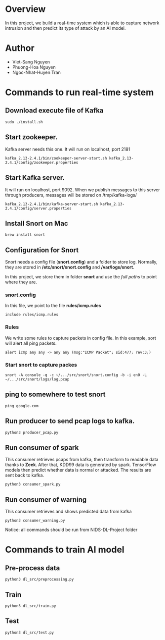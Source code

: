 # Overview
In this project, we build a real-time system which is able to capture network intrusion and then predict its type of attack by an AI model.

# Author
- Viet-Sang Nguyen
- Phuong-Hoa Nguyen
- Ngoc-Nhat-Huyen Tran

# Commands to run real-time system

## Download execute file of Kafka
```
sudo ./install.sh
```

## Start zookeeper. 
Kafka server needs this one. It will run on localhost, port 2181
```
kafka_2.13-2.4.1/bin/zookeeper-server-start.sh kafka_2.13-2.4.1/config/zookeeper.properties
```

## Start Kafka server. 
It will run on localhost, port 9092. When we publish messages to this server through producers, messages will be stored on /tmp/kafka-logs/
```
kafka_2.13-2.4.1/bin/kafka-server-start.sh kafka_2.13-2.4.1/config/server.properties
```

<!-- Start tcpdump. This will write a pcap file every 30 seconds to folder data/raw_pcap. Names of pcap files are the timestamps of the moment writing files.
```
tcpdump -i en0 -w data/raw_pcap/%s.pcap -G 30
```
 -->
<!-- Convert data from pcap to readable files. Then producer sends data to Kafka.
```
python3 producer.py
```
 -->

## Install Snort on Mac
```
brew install snort
```

## Configuration for Snort
Snort needs a config file (**snort.config**) and a folder to store log. Normally, they are stored in **/etc/snort/snort.config** and **/var/logs/snort**.

In this project, we store them in folder **snort** and use the *full paths* to point where they are.
### snort.config
In this file, we point to the file **rules/icmp.rules**
```
include rules/icmp.rules
```
### Rules
We write some rules to capture packets in config file. In this example, sort will alert all ping packets.
```
alert icmp any any -> any any (msg:"ICMP Packet"; sid:477; rev:3;)
```
### Start snort to capture packes
```
snort -A console -q -c ~/.../src/snort/snort.config -b -i en0 -L ~/.../src/snort/logs/log.pcap
```

## ping to somewhere to test snort
```
ping google.com
```

## Run producer to send pcap logs to kafka.
```
python3 producer_pcap.py
```

## Run consumer of spark
This consumer retrieves pcaps from kafka, then transform to readable data thanks to **Zeek**. After that, KDD99 data is generated by spark. TensorFlow models then predict whether data is normal or attacked. The results are sent back to kafka.
```
python3 consumer_spark.py
```

## Run consumer of warning
This consumer retrieves and shows predicted data from kafka
```
python3 consumer_warning.py
```
Notice: all commands should be run from NIDS-DL-Project folder

# Commands to train AI model

## Pre-process data
```
python3 dl_src/preprocessing.py
```

## Train
```
python3 dl_src/train.py
```

## Test
```
python3 dl_src/test.py
```
